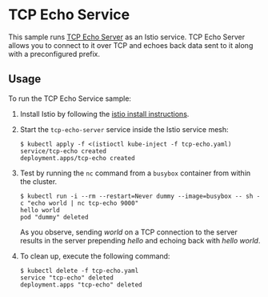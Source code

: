 # TCP Echo Service

This sample runs [TCP Echo Server](src/) as an Istio service. TCP Echo Server
allows you to connect to it over TCP and echoes back data sent to it along with
a preconfigured prefix.

## Usage

To run the TCP Echo Service sample:

1. Install Istio by following the [istio install instructions](https://istio.io/docs/setup/kubernetes/quick-start.html).

2. Start the `tcp-echo-server` service inside the Istio service mesh:

    ```console
    $ kubectl apply -f <(istioctl kube-inject -f tcp-echo.yaml)
    service/tcp-echo created
    deployment.apps/tcp-echo created
    ```

3. Test by running the `nc` command from a `busybox` container from within the cluster.

    ```console
    $ kubectl run -i --rm --restart=Never dummy --image=busybox -- sh -c "echo world | nc tcp-echo 9000"
    hello world
    pod "dummy" deleted
    ```

    As you observe, sending _world_ on a TCP connection to the server results in
    the server prepending _hello_ and echoing back with _hello world_.

4. To clean up, execute the following command:

    ```console
    $ kubectl delete -f tcp-echo.yaml
    service "tcp-echo" deleted
    deployment.apps "tcp-echo" deleted
    ```
